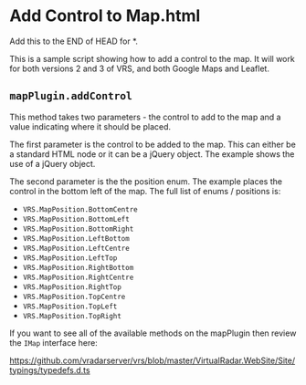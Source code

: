 # Add Control to Map.html
Add this to the END of HEAD for *.

This is a sample script showing how to add a control to the map. It will work
for both versions 2 and 3 of VRS, and both Google Maps and Leaflet.

## `mapPlugin.addControl`
This method takes two parameters - the control to add to the map and a value indicating
where it should be placed.

The first parameter is the control to be added to the map. This can either be a standard
HTML node or it can be a jQuery object. The example shows the use of a jQuery object.

The second parameter is the the position enum. The example places the control in the
bottom left of the map. The full list of enums / positions is:

* `VRS.MapPosition.BottomCentre`
* `VRS.MapPosition.BottomLeft`
* `VRS.MapPosition.BottomRight`
* `VRS.MapPosition.LeftBottom`
* `VRS.MapPosition.LeftCentre`
* `VRS.MapPosition.LeftTop`
* `VRS.MapPosition.RightBottom`
* `VRS.MapPosition.RightCentre`
* `VRS.MapPosition.RightTop`
* `VRS.MapPosition.TopCentre`
* `VRS.MapPosition.TopLeft`
* `VRS.MapPosition.TopRight`

If you want to see all of the available methods on the mapPlugin then review the `IMap` interface here:

https://github.com/vradarserver/vrs/blob/master/VirtualRadar.WebSite/Site/typings/typedefs.d.ts
